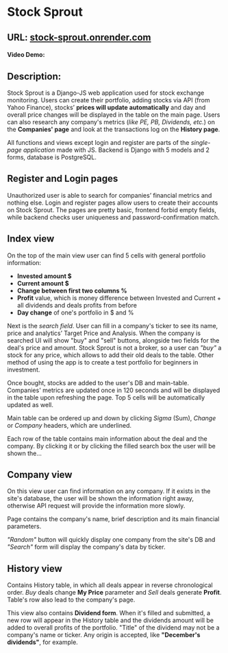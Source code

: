 # Stock Sprout
## URL: [stock-sprout.onrender.com](stock-sprout.onrender.com)
#### Video Demo:

## Description:
Stock Sprout is a Django-JS web application used for stock exchange monitoring. Users can create their portfolio, adding stocks via API (from Yahoo Finance), stocks’ **prices will update automatically** and day and overall price changes will be displayed in the table on the main page.
Users can also research any company's metrics (*like PE, PB, Dividends, etc.*) on the **Companies' page** and look at the transactions log on the **History page**.

All functions and views except login and register are parts of the *single-page application* made with JS. Backend is Django with 5 models and 2 forms, database is PostgreSQL.

## Register and Login pages
Unauthorized user is able to search for companies’ financial metrics and nothing else. Login and register pages allow users to create their accounts on Stock Sprout.
The pages are pretty basic, frontend forbid empty fields, while backend checks user uniqueness and password-confirmation match.

## Index view
On the top of the main view user can find 5 cells with general portfolio information:
- **Invested amount $**
- **Current amount $**
- **Change between first two columns %**
- **Profit** value, which is money difference between Invested and Current + all dividends and deals profits from before
- **Day change** of one's portfolio in $ and %

Next is the *search field*. User can fill in a company's ticker to see its name, price and analytics’ Target Price and Analysis. When the company is searched UI will show "buy" and "sell" buttons, alongside two fields for the deal's price and amount.
Stock Sprout is not a broker, so a user can *"buy"* a stock for any price, which allows to add their old deals to the table. Other method of using the app is to create a test portfolio for beginners in investment.

Once bought, stocks are added to the user's DB and main-table. Companies' metrics are updated once in 120 seconds and will be displayed in the table upon refreshing the page. Top 5 cells will be automatically updated as well.

Main table can be ordered up and down by clicking *Sigma* (Sum), *Change* or *Company* headers, which are underlined.

Each row of the table contains main information about the deal and the company. By clicking it or by clicking the filled search box the user will be shown the...

## Company view 
On this view user can find information on any company. If it exists in the site's database, the user will be shown the information right away, otherwise API request will provide the information more slowly.

Page contains the company's name, brief description and its main financial parameters. 

*"Random"* button will quickly display one company from the site's DB and *"Search"* form will display the company's data by ticker.

## History view
Contains History table, in which all deals appear in reverse chronological order. *Buy* deals change **My Price** parameter and *Sell* deals generate **Profit**. Table's row also lead to the company's page.

This view also contains **Dividend form**. When it's filled and submitted, a new row will appear in the History table and the dividends amount will be added to overall profits of the portfolio. "Title" of the dividend may not be a company's name or ticker. Any origin is accepted, like **"December's dividends"**, for example.
